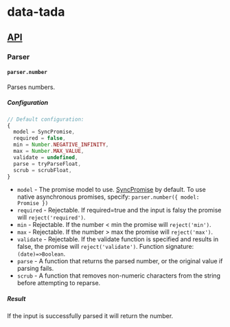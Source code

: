 # data-tada

## [API](api.md)

### Parser

#### `parser.number`

Parses numbers.

##### Configuration
```js
// Default configuration:
{
  model = SyncPromise,
  required = false,
  min = Number.NEGATIVE_INFINITY,
  max = Number.MAX_VALUE,
  validate = undefined,
  parse = tryParseFloat,
  scrub = scrubFloat,
}
```

- `model` - The promise model to use.  [SyncPromise](api.sync-promise.md) by default.  To use native asynchronous promises, specify: `parser.number({ model: Promise })`
- `required` - Rejectable.  If required=true and the input is falsy the promise will `reject('required')`.
- `min` - Rejectable.  If the number < min the promise will `reject('min')`.
- `max` - Rejectable.  If the number > max the promise will `reject('max')`.
- `validate` - Rejectable.  If the validate function is specified and results in false, the promise will `reject('validate')`.  Function signature: `(date)=>Boolean`.
- `parse` - A function that returns the parsed number, or the original value if parsing fails.
- `scrub` - A function that removes non-numeric characters from the string before attempting to reparse.

##### Result
If the input is successfully parsed it will return the number.
